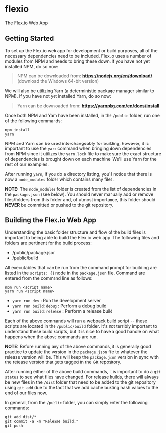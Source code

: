 # flexio
The Flex.io Web App

## Getting Started

To set up the Flex.io web app for development or build purposes, all of the necessary dependencies need to be included. Flex.io uses a number of modules from NPM and needs to bring these down. If you have not yet installed NPM, do so now:

> NPM can be downloaded from: **https://nodejs.org/en/download/** (download the Windows 64-bit version)

We will also be utilizing Yarn (a deterministic package manager similar to NPM). If you have not yet installed Yarn, do so now:

> Yarn can be downloaded from: **https://yarnpkg.com/en/docs/install**
  
Once both NPM and Yarn have been installed, in the `/public` folder, run one of the following commands:

```
npm install
yarn
```

NPM and Yarn can be used interchangeably for building, however, it is important to use the `yarn` command when bringing down dependencies from NPM since it utilizes the `yarn.lock` file to make sure the exact structure of dependencies is brought down on each machine. We'll use Yarn for the rest of our examples.

After running `yarn`, if you do a directory listing, you'll notice that there is now a `node_modules` folder which contains many files. 

**NOTE:** The `node_modules` folder is created from the list of dependencies in the `package.json` (see below). You should never manually add or remove files/folders from this folder and, of utmost importance, this folder should **NEVER** be committed or pushed to the git repository.

## Building the Flex.io Web App

Understanding the basic folder structure and flow of the build files is important to being able to build the Flex.io web app. The following files and folders are pertinent for the build process:

* /public/package.json
* /public/build

All executables that can be run from the command prompt for building are listed in the `scripts: {}` node in the `package.json` file. Command are entered from the command line as follows:

```
npm run <script name>
yarn run <script name>
```

* `yarn run dev` :  Run the development server
* `yarn run build:debug` : Perform a debug build
* `yarn run build:release` : Perform a release build

Each of the above commands will run a webpack build script -- these scripts are located in the `/public/build` folder. It's not terribly important to understand these build scripts, but it is nice to have a good handle on what happens when the above commands are run.

**NOTE:** Before running any of the above commands, it is generally good practice to update the version in the `package.json` file to whatever the release version will be. This will keep the `package.json` version in sync with the release version that gets tagged in the Git repository.

After running either of the above build commands, it is important to do a `git status` to see what files have changed. For release builds, there will always be new files in the `/dist` folder that need to be added to the git repository using `git add` due to the fact that we add cache busting hash values to the end of our files now.

In general, from the `/public` folder, you can simply enter the following commands:

```
git add dist/*
git commit -a -m "Release build."
git push
```

